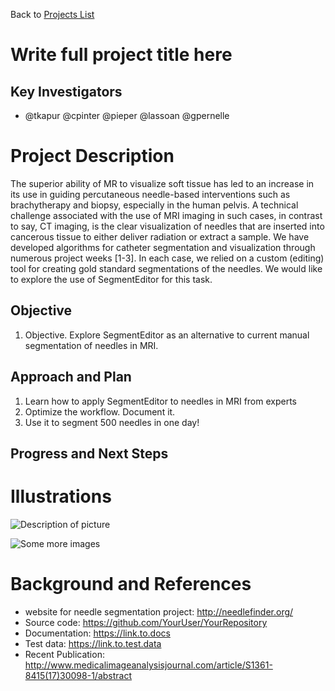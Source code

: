 Back to [Projects List](../../README.md#ProjectsList)

# Write full project title here

## Key Investigators

- @tkapur @cpinter @pieper @lassoan @gpernelle

# Project Description

The superior ability of MR to visualize soft tissue has led to an increase in its use  in guiding percutaneous needle-based interventions such as brachytherapy and biopsy, especially in the human pelvis. A technical challenge associated with the use of MRI imaging in such cases, in contrast to say, CT imaging, is the clear visualization of needles that are inserted into cancerous tissue to either deliver radiation or extract a sample. We have developed algorithms for catheter segmentation and visualization through numerous project weeks [1-3]. In each case, we relied on a custom (editing) tool for creating gold standard segmentations of the needles.  We would like to explore the use of SegmentEditor for this task.  

## Objective

1. Objective. Explore SegmentEditor as an alternative to current manual segmentation of needles in MRI. 

## Approach and Plan

1. Learn how to apply SegmentEditor to  needles in MRI from experts
1. Optimize the workflow. Document it.
1. Use it to segment 500 needles in one day!

## Progress and Next Steps

<!--Describe progress and next steps in a few bullet points as you are making progress.-->

# Illustrations

<!--Add pictures and links to videos that demonstrate what has been accomplished.-->

![Description of picture](Example2.jpg)

![Some more images](Example2.jpg)

# Background and References

<!--Use this space for information that may help people better understand your project, like links to papers, source code, or data.-->

- website for needle segmentation project: http://needlefinder.org/
- Source code: https://github.com/YourUser/YourRepository
- Documentation: https://link.to.docs
- Test data: https://link.to.test.data
- Recent Publication: http://www.medicalimageanalysisjournal.com/article/S1361-8415(17)30098-1/abstract


